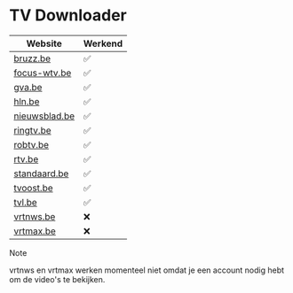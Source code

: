 # TV Downloader

| Website | Werkend |
| ------- | --------- |
|[bruzz.be](https://bruzz.be)|✅|
|[focus-wtv.be](https://focus-wtv.be)|✅|
|[gva.be](https://gva.be)|✅|
|[hln.be](https://hln.be)|✅|
|[nieuwsblad.be](https://nieuwsblad.be)|✅|
|[ringtv.be](https://ringtv.be)|✅|
|[robtv.be](https://robtv.be)|✅|
|[rtv.be](https://rtv.be)|✅|
|[standaard.be](https://standaard.be)|✅|
|[tvoost.be](https://tvoost.be)|✅|
|[tvl.be](https://tvl.be)|✅|
|[vrtnws.be](https://vrtnws.be)|❌|
|[vrtmax.be](https://vrtmax.be)|❌|

> [!NOTE]  
> vrtnws en vrtmax werken momenteel niet omdat je een account nodig hebt om de video's te bekijken.

